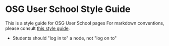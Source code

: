 OSG User School Style Guide
===========================

This is a style guide for OSG User School pages
For markdown conventions, please consult [this style guide](https://opensciencegrid.org/technology/documentation/style-guide/).

- Students should "log in to" a node, not "log on to"
